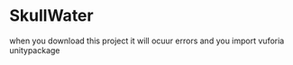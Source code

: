 # SkullWater
when you download this project it will ocuur errors and you import vuforia unitypackage
